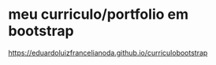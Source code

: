 # meu curriculo/portfolio em bootstrap
https://eduardoluizfrancelianoda.github.io/curriculobootstrap
